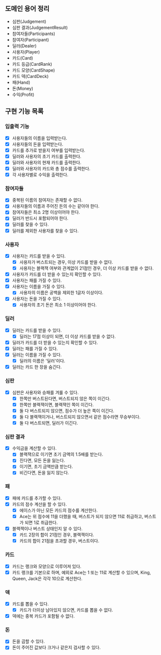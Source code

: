 ## 도메인 용어 정리

- 심판(Judgement)
- 심판 결과(JudgementResult)
- 참여자들(Participants)
- 참여자(Participant)
- 딜러(Dealer)
- 사용자(Player)
- 카드(Card)
- 카드 등급(CardRank)
- 카드 모양(CardShape)
- 카드 덱(CardDeck)
- 패(Hand)
- 돈(Money)
- 수익(Profit)

## 구현 기능 목록

### 입출력 기능

- [x] 사용자들의 이름을 입력받는다.
- [x] 사용자들의 돈을 입력받는다.
- [x] 카드를 추가로 받을지 여부를 입력받는다.
- [x] 딜러와 사용자의 초기 카드를 출력한다.
- [x] 딜러와 사용자의 현재 카드를 출력한다.
- [x] 딜러와 사용자의 카드와 총 점수를 출력한다.
- [x] 각 사용자별로 수익을 출력한다.

### 참여자들

- [x] 중복된 이름의 참여자는 존재할 수 없다.
- [x] 사용자들의 이름과 주어진 돈의 수는 같아야 한다.
- [x] 참여자들은 최소 2명 이상이어야 한다.
- [x] 딜러가 반드시 포함되어야 한다.
- [x] 딜러를 찾을 수 있다.
- [x] 딜러를 제외한 사용자를 찾을 수 있다.

### 사용자

- [x] 사용자는 카드를 받을 수 있다.
    - [x] 사용자가 버스트되는 경우, 이상 카드를 받을 수 없다.
    - [x] 사용자는 블랙잭 여부와 관계없이 21점인 경우, 더 이상 카드를 받을 수 없다.
- [x] 사용자가 카드를 더 받을 수 있는지 확인할 수 있다.
- [x] 사용자는 패를 가질 수 있다.
- [x] 사용자는 이름을 가질 수 있다.
    - [x] 사용자의 이름은 공백을 제외한 1글자 이상이다.
- [x] 사용자는 돈을 가질 수 있다.
    - [x] 사용자의 초기 돈은 최소 1 이상이어야 한다.

### 딜러

- [x] 딜러는 카드를 받을 수 있다.
    - [x] 딜러는 17점 이상이 되면, 더 이상 카드를 받을 수 없다.
- [x] 딜러가 카드를 더 받을 수 있는지 확인할 수 있다.
- [x] 딜러는 패를 가질 수 있다.
- [x] 딜러는 이름을 가질 수 있다.
    - [x] 딜러의 이름은 '딜러'이다.
- [x] 딜러는 카드 한 장을 숨긴다.

### 심판

- [x] 심판은 사용자와 승패를 겨룰 수 있다.
    - [x] 한쪽만 버스트된다면, 버스트되지 않은 쪽이 이긴다.
    - [x] 한쪽만 블랙잭이면, 블랙잭인 쪽이 이긴다.
    - [x] 둘 다 버스트되지 않으면, 점수가 더 높은 쪽이 이긴다.
    - [x] 둘 다 블랙잭이거나, 버스트되지 않으면서 같은 점수라면 무승부이다.
    - [x] 둘 다 버스트되면, 딜러가 이긴다.

### 심판 결과

- [x] 수익금을 계산할 수 있다.
    - [x] 블랙잭으로 이기면 초기 금액의 1.5배를 받는다.
    - [x] 진다면, 모든 돈을 잃는다.
    - [x] 이기면, 초기 금액만큼 받는다.
    - [x] 비긴다면, 돈을 잃지 않는다.

### 패

- [x] 패에 카드를 추가할 수 있다.
- [x] 카드의 점수 계산을 할 수 있다.
    - [x] 에이스가 아닌 모든 카드의 점수를 계산한다.
    - [x] Ace는 위 점수에 11을 더했을 때, 버스트가 되지 않으면 11로 취급하고, 버스트가 되면 1로 취급한다.
- [x] 블랙잭이나 버스트 상태인지 알 수 있다.
    - [x] 카드 2장의 합이 21점인 경우, 블랙잭이다.
    - [x] 카드의 합이 21점을 초과할 경우, 버스트이다.

### 카드

- [x] 카드는 랭크와 모양으로 이루어져 있다.
- [x] 카드 랭크를 기본으로 하며, 예외로 Ace는 1 또는 11로 계산할 수 있으며, King, Queen, Jack은 각각 10으로 계산한다.

### 덱

- [x] 카드를 뽑을 수 있다.
    - [x] 카드가 더이상 남아있지 않으면, 카드를 뽑을 수 없다.
- [x] 덱에는 중복 카드가 포함될 수 없다.

### 돈

- [x] 돈을 곱할 수 있다.
- [x] 돈이 주어진 값보다 크거나 같은지 검사할 수 있다.

